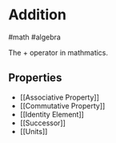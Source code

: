 # Addition
#math #algebra 

The $+$ operator in mathmatics.

## Properties
- [[Associative Property]]
- [[Commutative Property]]
- [[Identity Element]]
- [[Successor]]
- [[Units]]